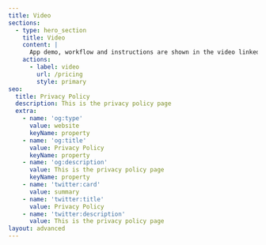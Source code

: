 ```yaml
---
title: Video
sections:
  - type: hero_section
    title: Video
    content: |
      App demo, workflow and instructions are shown in the video linked below.
    actions:
      - label: video
        url: /pricing
        style: primary
seo:
  title: Privacy Policy
  description: This is the privacy policy page
  extra:
    - name: 'og:type'
      value: website
      keyName: property
    - name: 'og:title'
      value: Privacy Policy
      keyName: property
    - name: 'og:description'
      value: This is the privacy policy page
      keyName: property
    - name: 'twitter:card'
      value: summary
    - name: 'twitter:title'
      value: Privacy Policy
    - name: 'twitter:description'
      value: This is the privacy policy page
layout: advanced
---
```

